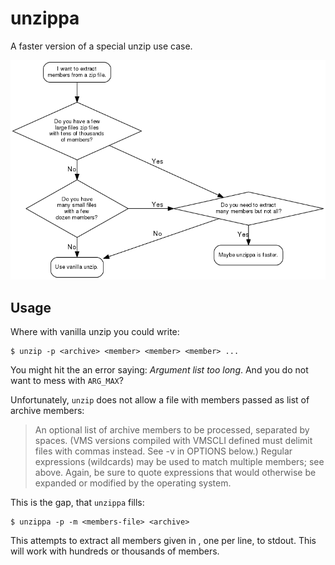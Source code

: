 # unzippa
A faster version of a special unzip use case.

![](flow.png)

Usage
-----

Where with vanilla unzip you could write:

```shell
$ unzip -p <archive> <member> <member> <member> ...
```

You might hit the an error saying: *Argument list too long*. And you do not
want to mess with `ARG_MAX`?

Unfortunately, `unzip` does not allow a file with members passed as list of
archive members:

> An optional list of archive members to be processed, separated by spaces.
(VMS versions compiled with VMSCLI defined must delimit files with commas
instead. See -v in OPTIONS below.) Regular expressions (wildcards) may be used
to match multiple members; see above. Again, be sure to quote expressions that
would otherwise be expanded or modified by the operating system.

This is the gap, that `unzippa` fills:

```shell
$ unzippa -p -m <members-file> <archive>
```

This attempts to extract all members given in *<members-file>*, one per line,
to stdout. This will work with hundreds or thousands of members.
